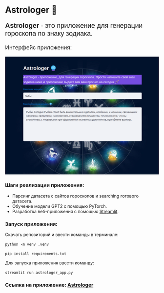 # Astrologer 🔮
<p style="font-family:sans-serif; font-size: 22px"> <b> Astrologer </b> - это приложение для генерации гороскопа по знаку зодиака.</p>
<p style="font-family:sans-serif; font-size: 19px"> Интерфейс приложения: </p>
<p align="center"> <img src="./images/image1.png" alt="avpuzynina" /> </p>

### Шаги реализации приложения:

- Парсинг датасета с сайтов гороскопов и searching готового датасета.
- Обучение модели GPT2 с помощью PyTorch.
- Разработка веб-приложения с помощью [Streamlit](https://streamlit.io/).

### Запуск приложения:
Скачать репозиторий и ввести команды в терминале:

``python -m venv .venv``

``pip install requirements.txt``

Для запуска приложения ввести команду:

``streamlit run astrologer_app.py``

### Ссылка на приложение: [Astrologer](https://avpuzynina-astrologer-astrologer-app-rpqtpu.streamlit.app/)

